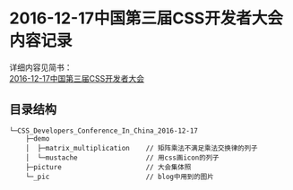 # 2016-12-17中国第三届CSS开发者大会内容记录

详细内容见简书：  
[2016-12-17中国第三届CSS开发者大会](http://www.jianshu.com/p/0f020758f60a)

## 目录结构
```
└─CSS_Developers_Conference_In_China_2016-12-17
    ├─demo
    │  ├─matrix_multiplication    // 矩阵乘法不满足乘法交换律的列子
    │  └─mustache                 // 用css画icon的列子
    ├─picture                     // 大会集体照
    └─_pic                        // blog中用到的图片
```
